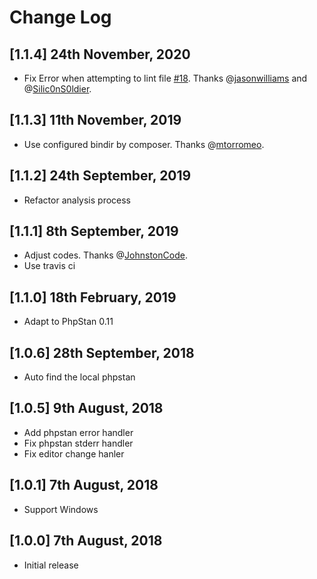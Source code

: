 # Change Log

## [1.1.4] 24th November, 2020

- Fix Error when attempting to lint file [#18](https://github.com/breeze2/vscode-phpstan/issues/18). Thanks @[jasonwilliams](https://github.com/jasonwilliams) and @[Silic0nS0ldier](https://github.com/Silic0nS0ldier).

## [1.1.3] 11th November, 2019

- Use configured bindir by composer. Thanks @[mtorromeo](https://github.com/mtorromeo).

## [1.1.2] 24th September, 2019

- Refactor analysis process

## [1.1.1] 8th September, 2019

- Adjust codes. Thanks @[JohnstonCode](https://github.com/JohnstonCode).
- Use travis ci

## [1.1.0] 18th February, 2019

- Adapt to PhpStan 0.11

## [1.0.6] 28th September, 2018

- Auto find the local phpstan

## [1.0.5] 9th August, 2018

- Add phpstan error handler
- Fix phpstan stderr handler
- Fix editor change hanler

## [1.0.1] 7th August, 2018

- Support Windows

## [1.0.0] 7th August, 2018

- Initial release
